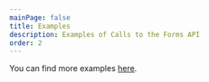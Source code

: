 ```yaml
---
mainPage: false
title: Examples
description: Examples of Calls to the Forms API
order: 2
---
```


You can find more examples [here](/docs/general/examples.html).
